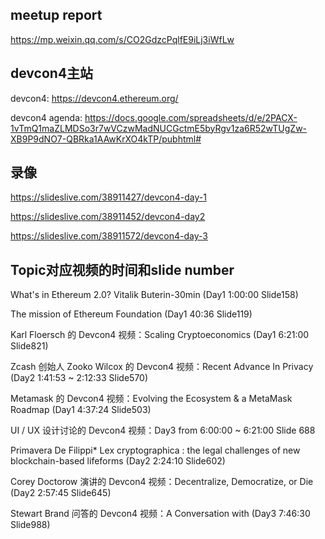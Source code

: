 

## meetup report
https://mp.weixin.qq.com/s/CO2GdzcPqlfE9iLj3iWfLw

## devcon4主站
devcon4: https://devcon4.ethereum.org/

devcon4 agenda:  https://docs.google.com/spreadsheets/d/e/2PACX-1vTmQ1maZLMDSo3r7wVCzwMadNUCGctmE5byRgv1za6R52wTUgZw-XB9P9dNO7-QBRka1AAwKrXO4kTP/pubhtml#


## 录像

https://slideslive.com/38911427/devcon4-day-1

https://slideslive.com/38911452/devcon4-day2

https://slideslive.com/38911572/devcon4-day-3


## Topic对应视频的时间和slide number

What's in Ethereum 2.0?  Vitalik Buterin-30min  (Day1 1:00:00 Slide158)

The mission of Ethereum Foundation  (Day1 40:36 Slide119)

Karl Floersch 的 Devcon4 视频：Scaling Cryptoeconomics (Day1 6:21:00 Slide821)

Zcash 创始人 Zooko Wilcox 的 Devcon4 视频：Recent Advance In Privacy (Day2 1:41:53 ~ 2:12:33 Slide570)

Metamask 的 Devcon4 视频：Evolving the Ecosystem & a MetaMask Roadmap (Day1 4:37:24 Slide503)

UI / UX 设计讨论的 Devcon4 视频：Day3 from 6:00:00  ~ 6:21:00 Slide 688

Primavera De Filippi* Lex cryptographica : the legal challenges of new blockchain-based lifeforms (Day2 2:24:10  Slide602)

Corey Doctorow 演讲的 Devcon4 视频：Decentralize, Democratize, or Die (Day2 2:57:45 Slide645)

Stewart Brand 问答的 Devcon4 视频：A Conversation with  (Day3 7:46:30 Slide988)
